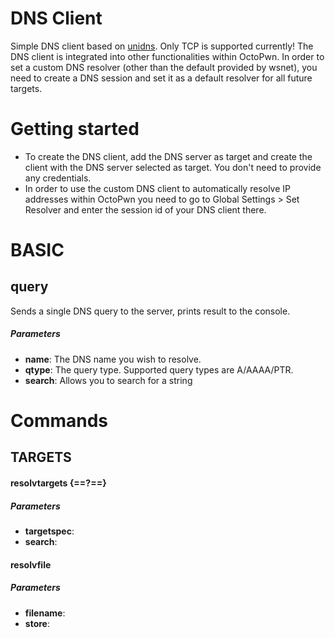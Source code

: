 # DNS Client 
Simple DNS client based on [unidns](https://github.com/skelsec/unidns). Only TCP is supported currently! The DNS client is integrated into other functionalities within OctoPwn. In order to set a custom DNS resolver (other than the default provided by wsnet), you need to create a DNS session and set it as a default resolver for all future targets.
# Getting started

- To create the DNS client, add the DNS server as target and create the client with the DNS server selected as target. You don't need to provide any credentials. 
- In order to use the custom DNS client to automatically resolve IP addresses within OctoPwn you need to go to Global Settings > Set Resolver and enter the session id of your DNS client there. 

# BASIC
## query
Sends a single DNS query to the server, prints result to the console.
##### Parameters
- **name**: The DNS name you wish to resolve.
- **qtype**: The query type. Supported query types are A/AAAA/PTR.
- **search**: Allows you to search for a string

# Commands
## TARGETS
#### resolvtargets {==?==}

##### Parameters
- **targetspec**: 
- **search**: 

#### resolvfile

##### Parameters
- **filename**: 
- **store**: 
